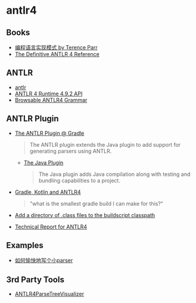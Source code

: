 # antlr4

## Books
- [编程语言实现模式 by Terence Parr](../../books/编程语言实现模式.pdf)
- [The Definitive ANTLR 4 Reference](../../books/The%20Definitive%20ANTLR%204%20Reference%20(2nd%20Edition).pdf)

## ANTLR
- [antlr](https://www.antlr.org/)
- [ANTLR 4 Runtime 4.9.2 API](https://www.antlr.org/api/Java/index.html)
- [Browsable ANTLR4 Grammar](https://slebok.github.io/zoo/meta/syntax/antlr/antlr4/zaytsev/extracted/index.html)

## ANTLR Plugin
- [The ANTLR Plugin @ Gradle](https://docs.gradle.org/current/userguide/antlr_plugin.html#header)
  > The ANTLR plugin extends the Java plugin to add support for generating parsers using ANTLR.
  - [The Java Plugin](https://docs.gradle.org/current/userguide/java_plugin.html)
    > The Java plugin adds Java compilation along with testing and bundling capabilities to a project.

- [Gradle, Kotlin and ANTLR4](https://cprieto.com/posts/2018/09/gradle-kotlin-and-antlr4.html)
  > "what is the smallest gradle build I can make for this?"
- [Add a directory of .class files to the buildscript classpath](https://discuss.gradle.org/t/add-a-directory-of-class-files-to-the-buildscript-classpath/6015)
- [Technical Report for ANTLR4](https://www.antlr.org/papers/ALL-star/)


## Examples
- [如何愉快地写个小parser](https://zhuanlan.zhihu.com/p/20178871)

## 3rd Party Tools
- [ANTLR4ParseTreeVisualizer](https://github.com/zspitz/ANTLR4ParseTreeVisualizer)